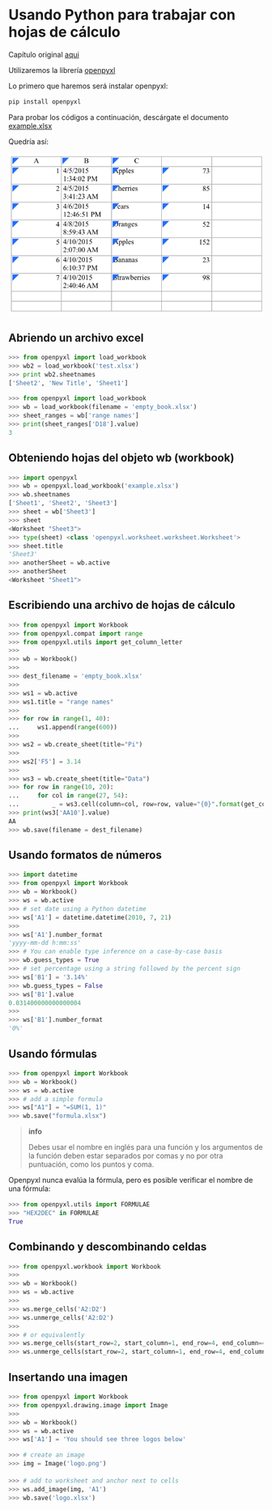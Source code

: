 # Usando Python para trabajar con hojas de cálculo

Capítulo original [aqui](https://automatetheboringstuff.com/)

Utilizaremos la librería [openpyxl](https://openpyxl.readthedocs.io/en/stable/)

Lo primero que haremos será instalar openpyxl:

```bash
pip install openpyxl
```

Para probar los códigos a continuación, descárgate el documento [example.xlsx](https://github.com/deleyva/automatiza-tu-aprendizaje/blob/master/example.xlsx?raw=true)

Quedría así:

![](img/excel.png)

## Abriendo un archivo excel

```python
>>> from openpyxl import load_workbook
>>> wb2 = load_workbook('test.xlsx')
>>> print wb2.sheetnames
['Sheet2', 'New Title', 'Sheet1']
```

```python
>>> from openpyxl import load_workbook
>>> wb = load_workbook(filename = 'empty_book.xlsx')
>>> sheet_ranges = wb['range names']
>>> print(sheet_ranges['D18'].value)
3
```

## Obteniendo hojas del objeto wb (workbook)

```python
>>> import openpyxl
>>> wb = openpyxl.load_workbook('example.xlsx')
>>> wb.sheetnames
['Sheet1', 'Sheet2', 'Sheet3']
>>> sheet = wb['Sheet3']
>>> sheet
<Worksheet "Sheet3">
>>> type(sheet) <class 'openpyxl.worksheet.worksheet.Worksheet'>
>>> sheet.title
'Sheet3'
>>> anotherSheet = wb.active
>>> anotherSheet
<Worksheet "Sheet1">
```

## Escribiendo una archivo de hojas de cálculo

```python
>>> from openpyxl import Workbook
>>> from openpyxl.compat import range
>>> from openpyxl.utils import get_column_letter
>>>
>>> wb = Workbook()
>>>
>>> dest_filename = 'empty_book.xlsx'
>>>
>>> ws1 = wb.active
>>> ws1.title = "range names"
>>>
>>> for row in range(1, 40):
...     ws1.append(range(600))
>>>
>>> ws2 = wb.create_sheet(title="Pi")
>>>
>>> ws2['F5'] = 3.14
>>>
>>> ws3 = wb.create_sheet(title="Data")
>>> for row in range(10, 20):
...     for col in range(27, 54):
...         _ = ws3.cell(column=col, row=row, value="{0}".format(get_column_letter(col)))
>>> print(ws3['AA10'].value)
AA
>>> wb.save(filename = dest_filename)
```

## Usando formatos de números

```python
>>> import datetime
>>> from openpyxl import Workbook
>>> wb = Workbook()
>>> ws = wb.active
>>> # set date using a Python datetime
>>> ws['A1'] = datetime.datetime(2010, 7, 21)
>>>
>>> ws['A1'].number_format
'yyyy-mm-dd h:mm:ss'
>>> # You can enable type inference on a case-by-case basis
>>> wb.guess_types = True
>>> # set percentage using a string followed by the percent sign
>>> ws['B1'] = '3.14%'
>>> wb.guess_types = False
>>> ws['B1'].value
0.031400000000000004
>>>
>>> ws['B1'].number_format
'0%'
```

## Usando fórmulas

```python
>>> from openpyxl import Workbook
>>> wb = Workbook()
>>> ws = wb.active
>>> # add a simple formula
>>> ws["A1"] = "=SUM(1, 1)"
>>> wb.save("formula.xlsx")
```

>**info**
>
>Debes usar el nombre en inglés para una función y los argumentos de la función deben estar separados por comas y no por otra puntuación, como los puntos y coma.

Openpyxl nunca evalúa la fórmula, pero es posible verificar el nombre de una fórmula:

```python
>>> from openpyxl.utils import FORMULAE
>>> "HEX2DEC" in FORMULAE
True
```

## Combinando y descombinando celdas

```python
>>> from openpyxl.workbook import Workbook
>>>
>>> wb = Workbook()
>>> ws = wb.active
>>>
>>> ws.merge_cells('A2:D2')
>>> ws.unmerge_cells('A2:D2')
>>>
>>> # or equivalently
>>> ws.merge_cells(start_row=2, start_column=1, end_row=4, end_column=4)
>>> ws.unmerge_cells(start_row=2, start_column=1, end_row=4, end_column=4)
```

## Insertando una imagen

```python
>>> from openpyxl import Workbook
>>> from openpyxl.drawing.image import Image
>>>
>>> wb = Workbook()
>>> ws = wb.active
>>> ws['A1'] = 'You should see three logos below'
```

```python
>>> # create an image
>>> img = Image('logo.png')

>>> # add to worksheet and anchor next to cells
>>> ws.add_image(img, 'A1')
>>> wb.save('logo.xlsx')
```

<!--
Ejercicio 17

```python
from openpyxl import Workbook
from openpyxl.compat import range
from openpyxl.utils import get_column_letter
import openpyxl
wb = openpyxl.load_workbook('example.xlsx')
wb.sheets
wb.get_sheet_names
wb.get_sheet_names[0]
wb.get_sheet_names()
wb.sheetnames
sheet = wb.get_sheet_by_name('Hoja1')
sheet
sheet.title
print(sheet[3][2])
print(sheet[3][2].value)
```

-->
